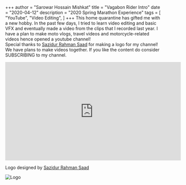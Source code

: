+++
author = "Sarowar Hossain Mishkat"
title = "Vagabon Rider Intro"
date = "2020-04-12"
description = "2020 Spring Marathon Experience"
tags = [
    "YouTube",
    "Video Editing",
]
+++
This home quarantine has gifted me with a new hobby. In the past few days, I tried to learn video editing and basic VFX and eventually made a video from the clips that I recorded last year. I have a plan to make moto vlogs, travel videos and motorcycle-related videos hence opened a youtube channel!</br>
Special thanks to [Sazidur Rahman Saad](https://www.facebook.com/sazidsaad "Sazidur Rahman Saad") for making a logo for my channel! We have plans to make videos together. 
If you like the content do consider SUBSCRIBING to my channel.

<iframe width="560" height="315" src="https://www.youtube.com/embed/UJWXf2uFXr8" title="YouTube video player" frameborder="0" allow="accelerometer; autoplay; clipboard-write; encrypted-media; gyroscope; picture-in-picture" allowfullscreen></iframe>

Logo designed by [Sazidur Rahman Saad](https://www.facebook.com/sazidsaad "Sazidur Rahman Saad")</be>

![Logo](/images/VagabonRider/Vagabond-logo.jpg "Logo")
